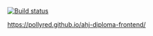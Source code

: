 [![Build status](https://ci.appveyor.com/api/projects/status/gcqeuth5oyi2hryy?svg=true)](https://ci.appveyor.com/project/PollyRed/ahj-diploma-frontend)

https://pollyred.github.io/ahj-diploma-frontend/